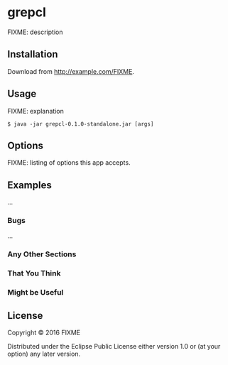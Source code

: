 # grepcl

FIXME: description

## Installation

Download from http://example.com/FIXME.

## Usage

FIXME: explanation

    $ java -jar grepcl-0.1.0-standalone.jar [args]

## Options

FIXME: listing of options this app accepts.

## Examples

...

### Bugs

...

### Any Other Sections
### That You Think
### Might be Useful

## License

Copyright © 2016 FIXME

Distributed under the Eclipse Public License either version 1.0 or (at
your option) any later version.
